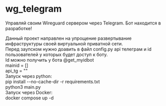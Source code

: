 # wg_telegram
Управляй своим Wireguard сервером через Telegram.
Бот находится в разработке!
<div>Данный проект направлен на упрощение развертывание инфраструктуры своей виртуальной приватной сети. </div>

<div>Перед заупском нужно доавить в файл config.py api телеграм и id пользователей у которых будет доступ к боту.</div>
<div>Id можно получить у бота @get_myidbot</div
<div>mainid = []</div>
<div>api_tg = ""</div>

<div>Запуск через python:</div>
<div> pip install --no-cache-dir -r requirements.txt </div>
<div>python3 main.py</div>

<div>Запуск через Docker:</div>
<div>docker compose up -d</div>
